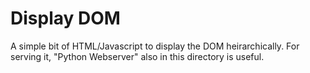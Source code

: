 Display DOM
=====

A simple bit of HTML/Javascript to display the DOM heirarchically.
For serving it, "Python Webserver" also in this directory is useful.

